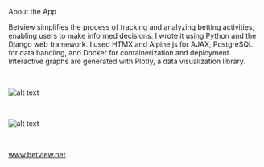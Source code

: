 About the App

Betview simplifies the process of tracking and analyzing betting activities, enabling users to make informed decisions. I wrote it using Python and the Django web framework. I used HTMX and Alpine.js for AJAX, PostgreSQL for data handling, and Docker for containerization and deployment. Interactive graphs are generated with Plotly, a data visualization library. 

&nbsp;
&nbsp;

![alt text](media/bv-ss1.png)

&nbsp;
&nbsp;

![alt text](media/BV-AP.png)

&nbsp;
&nbsp;

www.betview.net